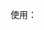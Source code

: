 使用：
<el-form-item label="短信验证码" prop="verifyCode">
  <div class="form-item">
    <el-input v-model="data.verifyCode" maxlength="6" onkeyup="value=value.replace(/[^\d]/g,'')" placeholder="请输入短信验证码"></el-input>
    <verifyCode class="form-item--insert" :code="data.verifyImg" :phone="data.phone" type="reg"></verifyCode>
  </div>
</el-form-item>

<el-form-item label="邮箱验证码" prop="verifyEmail">
  <div class="form-item">
    <el-input v-model="data.verifyEmail" minlength="4" maxlength="20" placeholder="请输入邮箱验证码"></el-input>
    <verifyCode class="form-item--insert" :email="data.corporationEmail" type="apply" :name="data.corporation"></verifyCode>
  </div>
</el-form-item>
